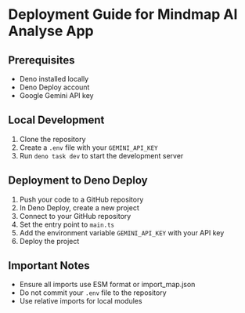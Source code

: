 # Deployment Guide for Mindmap AI Analyse App

## Prerequisites

- Deno installed locally
- Deno Deploy account
- Google Gemini API key

## Local Development

1. Clone the repository
2. Create a `.env` file with your `GEMINI_API_KEY`
3. Run `deno task dev` to start the development server

## Deployment to Deno Deploy

1. Push your code to a GitHub repository
2. In Deno Deploy, create a new project
3. Connect to your GitHub repository
4. Set the entry point to `main.ts`
5. Add the environment variable `GEMINI_API_KEY` with your API key
6. Deploy the project

## Important Notes

- Ensure all imports use ESM format or import_map.json
- Do not commit your `.env` file to the repository
- Use relative imports for local modules

